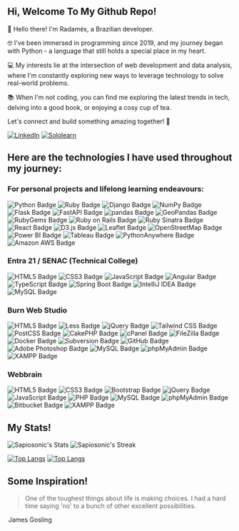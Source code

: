 ## Hi, Welcome To My Github Repo!


👋 Hello there! I'm Radamés, a Brazilian developer.


🤓 I've been immersed in programming since 2019, and my journey began with Python - a language that still holds a special place in my heart. 


💻 My interests lie at the intersection of web development and data analysis, where I'm constantly exploring new ways to leverage technology to solve real-world problems.


📚 When I'm not coding, you can find me exploring the latest trends in tech, delving into a good book, or enjoying a cosy cup of tea. 


Let's connect and build something amazing together! 🚀

[![LinkedIn](https://img.shields.io/badge/LinkedIn-0077B5?style=for-the-badge&logo=linkedin&logoColor=white)](https://www.linkedin.com/in/sapiosonic/)
[![Sololearn](https://img.shields.io/badge/-Sololearn-3a464b?style=for-the-badge&logo=Sololearn&logoColor=white)](https://www.sololearn.com/profile/15696775)

## Here are the technologies I have used throughout my journey:

### For personal projects and lifelong learning endeavours:

![Python Badge](https://img.shields.io/badge/Python-3776AB?logo=python&logoColor=fff&style=flat)
![Ruby Badge](https://img.shields.io/badge/Ruby-CC342D?logo=ruby&logoColor=fff&style=flat)
![Django Badge](https://img.shields.io/badge/Django-092E20?logo=django&logoColor=fff&style=flat)
![NumPy Badge](https://img.shields.io/badge/NumPy-013243?logo=numpy&logoColor=fff&style=flat)
![Flask Badge](https://img.shields.io/badge/Flask-000?logo=flask&logoColor=fff&style=flat)
![FastAPI Badge](https://img.shields.io/badge/FastAPI-009688?logo=fastapi&logoColor=fff&style=flat)
![pandas Badge](https://img.shields.io/badge/pandas-150458?logo=pandas&logoColor=fff&style=flat)
![GeoPandas Badge](https://img.shields.io/badge/GeoPandas-139C5A?logo=geopandas&logoColor=fff&style=flat)
![RubyGems Badge](https://img.shields.io/badge/RubyGems-E9573F?logo=rubygems&logoColor=fff&style=flat)
![Ruby on Rails Badge](https://img.shields.io/badge/Ruby%20on%20Rails-D30001?logo=rubyonrails&logoColor=fff&style=flat)
![Ruby Sinatra Badge](https://img.shields.io/badge/Ruby%20Sinatra-000?logo=rubysinatra&logoColor=fff&style=flat)
![React Badge](https://img.shields.io/badge/React-61DAFB?logo=react&logoColor=000&style=flat)
![D3.js Badge](https://img.shields.io/badge/D3.js-F9A03C?logo=d3dotjs&logoColor=fff&style=flat)
![Leaflet Badge](https://img.shields.io/badge/Leaflet-199900?logo=leaflet&logoColor=fff&style=flat)
![OpenStreetMap Badge](https://img.shields.io/badge/OpenStreetMap-7EBC6F?logo=openstreetmap&logoColor=fff&style=flat)
![Power BI Badge](https://img.shields.io/badge/Power%20BI-F2C811?logo=powerbi&logoColor=000&style=flat)
![Tableau Badge](https://img.shields.io/badge/Tableau-E97627?logo=tableau&logoColor=fff&style=flat)
![PythonAnywhere Badge](https://img.shields.io/badge/PythonAnywhere-1D9FD7?logo=pythonanywhere&logoColor=fff&style=flat)
![Amazon AWS Badge](https://img.shields.io/badge/Amazon%20AWS-232F3E?logo=amazonaws&logoColor=fff&style=flat)


### Entra 21 / SENAC (Technical College)

![HTML5 Badge](https://img.shields.io/badge/HTML5-E34F26?logo=html5&logoColor=fff&style=flat)
![CSS3 Badge](https://img.shields.io/badge/CSS3-1572B6?logo=css3&logoColor=fff&style=flat)
![JavaScript Badge](https://img.shields.io/badge/JavaScript-F7DF1E?logo=javascript&logoColor=000&style=flat)
![Angular Badge](https://img.shields.io/badge/Angular-0F0F11?logo=angular&logoColor=fff&style=flat)
![TypeScript Badge](https://img.shields.io/badge/TypeScript-3178C6?logo=typescript&logoColor=fff&style=flat)
![Spring Boot Badge](https://img.shields.io/badge/Spring%20Boot-6DB33F?logo=springboot&logoColor=fff&style=flat)
![IntelliJ IDEA Badge](https://img.shields.io/badge/IntelliJ%20IDEA-000?logo=intellijidea&logoColor=fff&style=flat)
![MySQL Badge](https://img.shields.io/badge/MySQL-4479A1?logo=mysql&logoColor=fff&style=flat)

### Burn Web Studio

![HTML5 Badge](https://img.shields.io/badge/HTML5-E34F26?logo=html5&logoColor=fff&style=flat)
![Less Badge](https://img.shields.io/badge/Less-1D365D?logo=less&logoColor=fff&style=flat)
![jQuery Badge](https://img.shields.io/badge/jQuery-0769AD?logo=jquery&logoColor=fff&style=flat)
![Tailwind CSS Badge](https://img.shields.io/badge/Tailwind%20CSS-06B6D4?logo=tailwindcss&logoColor=fff&style=flat)
![PostCSS Badge](https://img.shields.io/badge/PostCSS-DD3A0A?logo=postcss&logoColor=fff&style=flat)
![CakePHP Badge](https://img.shields.io/badge/CakePHP-D33C43?logo=cakephp&logoColor=fff&style=flat)
![cPanel Badge](https://img.shields.io/badge/cPanel-FF6C2C?logo=cpanel&logoColor=fff&style=flat)
![FileZilla Badge](https://img.shields.io/badge/FileZilla-BF0000?logo=filezilla&logoColor=fff&style=flat)
![Docker Badge](https://img.shields.io/badge/Docker-2496ED?logo=docker&logoColor=fff&style=flat)
![Subversion Badge](https://img.shields.io/badge/Subversion-809CC9?logo=subversion&logoColor=fff&style=flat)
![GitHub Badge](https://img.shields.io/badge/GitHub-181717?logo=github&logoColor=fff&style=flat)
![Adobe Photoshop Badge](https://img.shields.io/badge/Adobe%20Photoshop-31A8FF?logo=adobephotoshop&logoColor=fff&style=flat)
![MySQL Badge](https://img.shields.io/badge/MySQL-4479A1?logo=mysql&logoColor=fff&style=flat)
![phpMyAdmin Badge](https://img.shields.io/badge/phpMyAdmin-6C78AF?logo=phpmyadmin&logoColor=fff&style=flat)
![XAMPP Badge](https://img.shields.io/badge/XAMPP-FB7A24?logo=xampp&logoColor=fff&style=flat)

### Webbrain

![HTML5 Badge](https://img.shields.io/badge/HTML5-E34F26?logo=html5&logoColor=fff&style=flat)
![CSS3 Badge](https://img.shields.io/badge/CSS3-1572B6?logo=css3&logoColor=fff&style=flat)
![Bootstrap Badge](https://img.shields.io/badge/Bootstrap-7952B3?logo=bootstrap&logoColor=fff&style=flat)
![jQuery Badge](https://img.shields.io/badge/jQuery-0769AD?logo=jquery&logoColor=fff&style=flat)
![JavaScript Badge](https://img.shields.io/badge/JavaScript-F7DF1E?logo=javascript&logoColor=000&style=flat)
![PHP Badge](https://img.shields.io/badge/PHP-777BB4?logo=php&logoColor=fff&style=flat)
![MySQL Badge](https://img.shields.io/badge/MySQL-4479A1?logo=mysql&logoColor=fff&style=flat)
![phpMyAdmin Badge](https://img.shields.io/badge/phpMyAdmin-6C78AF?logo=phpmyadmin&logoColor=fff&style=flat)
![Bitbucket Badge](https://img.shields.io/badge/Bitbucket-0052CC?logo=bitbucket&logoColor=fff&style=flat)
![XAMPP Badge](https://img.shields.io/badge/XAMPP-FB7A24?logo=xampp&logoColor=fff&style=flat)


## My Stats!
![Sapiosonic's Stats](https://github-readme-stats.vercel.app/api?username=Sapiosonic&theme=vue-dark&show_icons=true&hide_border=true&count_private=true)
![Sapiosonic's Streak](https://github-readme-streak-stats.herokuapp.com/?user=Sapiosonic&theme=vue-dark&hide_border=true)


[![Top Langs](https://github-readme-stats.vercel.app/api/top-langs/?username=Sapiosonic&layout=compact&langs_count=10)](https://github.com/Sapiosonic/github-readme-stats)
[![Top Langs](https://github-readme-stats.vercel.app/api/top-langs/?username=Sapiosonic&layout=donut-vertical&langs_count=10)](https://github.com/Sapiosonic/github-readme-stats)



## Some Inspiration!

<div style="display: inline_block">
  <blockquote cite="https://www.brainyquote.com/quotes/james_gosling_1050702">
  One of the toughest things about life is making choices. I had a hard time saying 'no' to a bunch of other excellent        possibilities.
</blockquote>
  <legend>James Gosling</legend>
</div>


